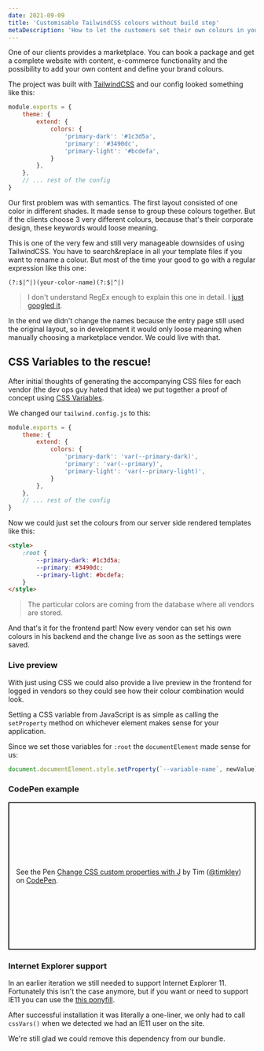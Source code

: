 ```yaml
---
date: 2021-09-09
title: 'Customisable TailwindCSS colours without build step'
metaDescription: 'How to let the customers set their own colours in your product / application.'
---
```


One of our clients provides a marketplace. You can book a package and get a complete website with content, e-commerce functionality and the possibility to add your own content and define your brand colours.

The project was built with [TailwindCSS](https://tailwindcss.com) and our config looked something like this:

```js
module.exports = {
    theme: {
        extend: {
            colors: {
                'primary-dark': '#1c3d5a',
                'primary': '#3490dc',
                'primary-light': '#bcdefa',
            }
        },
    },
    // ... rest of the config
}
```

Our first problem was with semantics. The first layout consisted of one color in different shades. It made sense to group these colours together. But if the clients choose 3 very different colours, because that's their corporate design, these keywords would loose meaning.

This is one of the very few and still very manageable downsides of using TailwindCSS. You have to search&replace in all your template files if you want to rename a colour. But most of the time your good to go with a regular expression like this one:

```regex
(?:$|^|)(your-color-name)(?:$|^|)
```

> I don't understand RegEx enough to explain this one in detail. I [just googled it](https://regex101.com/library/1COSOf).

In the end we didn't change the names because the entry page still used the original layout, so in development it would only loose meaning when manually choosing a marketplace vendor. We could live with that.

## CSS Variables to the rescue!

After initial thoughts of generating the accompanying CSS files for each vendor (the dev ops guy hated that idea) we put together a proof of concept using [CSS Variables](https://developer.mozilla.org/en-US/docs/Web/CSS/Using_CSS_custom_properties).

We changed our `tailwind.config.js` to this:

```js
module.exports = {
    theme: {
        extend: {
            colors: {
                'primary-dark': 'var(--primary-dark)',
                'primary': 'var(--primary)',
                'primary-light': 'var(--primary-light)',
            }
        },
    },
    // ... rest of the config
}
```

Now we could just set the colours from our server side rendered templates like this:

```html
<style>
    :root {
        --primary-dark: #1c3d5a;
        --primary: #3490dc;
        --primary-light: #bcdefa;
    }
</style>
```

> The particular colors are coming from the database where all vendors are stored.

And that's it for the frontend part! Now every vendor can set his own colours in his backend and the change live as soon as the settings were saved.

### Live preview

With just using CSS we could also provide a live preview in the frontend for logged in vendors so they could see how their colour combination would look.

Setting a CSS variable from JavaScript is as simple as calling the `setProperty` method on whichever element makes sense for your application.

Since we set those variables for `:root` the `documentElement` made sense for us:

```js
document.documentElement.style.setProperty(`--variable-name`, newValue);
```

### CodePen example

<p class="codepen" data-height="300" data-default-tab="js,result" data-slug-hash="zYzNdRX" data-user="timkley" style="height: 300px; box-sizing: border-box; display: flex; align-items: center; justify-content: center; border: 2px solid; margin: 1em 0; padding: 1em;">
  <span>See the Pen <a href="https://codepen.io/timkley/pen/zYzNdRX">
  Change CSS custom properties with J</a> by Tim (<a href="https://codepen.io/timkley">@timkley</a>)
  on <a href="https://codepen.io">CodePen</a>.</span>
</p>
<script async src="https://cpwebassets.codepen.io/assets/embed/ei.js"></script>

### Internet Explorer support

In an earlier iteration we still needed to support Internet Explorer 11. Fortunately this isn't the case anymore, but if you want or need to support IE11 you can use the [this ponyfill](https://github.com/jhildenbiddle/css-vars-ponyfill).

After successful installation it was literally a one-liner, we only had to call `cssVars()` when we detected we had an IE11 user on the site.

We're still glad we could remove this dependency from our bundle.